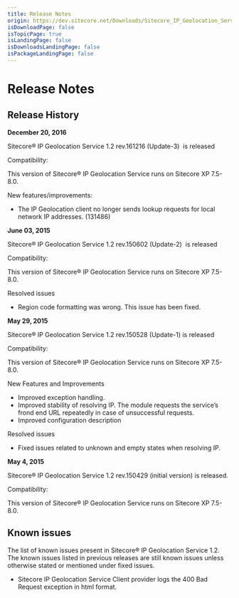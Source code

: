 ```yaml
---
title: Release Notes
origin: https://dev.sitecore.net/Downloads/Sitecore_IP_Geolocation_Service_Client/12/Sitecore_IP_Geolocation_Service_Client_12_for_Sitecore_XP_80/Release_Notes
isDownloadPage: false
isTopicPage: true
isLandingPage: false
isDownloadsLandingPage: false
isPackageLandingPage: false
---
```


# Release Notes

## Release History

**December 20, 2016**

Sitecore® IP Geolocation Service 1.2 rev.161216 (Update-3)  is released

Compatibility:

This version of Sitecore® IP Geolocation Service runs on Sitecore XP 7.5-8.0.

New features/improvements:

-   The IP Geolocation client no longer sends lookup requests for local network IP addresses. (131486)

**June 03, 2015**

Sitecore® IP Geolocation Service 1.2 rev.150602 (Update-2)  is released

Compatibility:

This version of Sitecore® IP Geolocation Service runs on Sitecore XP 7.5-8.0.

Resolved issues

-   Region code formatting was wrong. This issue has been fixed.

**May 29, 2015**

Sitecore® IP Geolocation Service 1.2 rev.150528 (Update-1) is released

Compatibility:

This version of Sitecore® IP Geolocation Service runs on Sitecore XP 7.5-8.0.

New Features and Improvements

-   Improved exception handling. 
-   Improved stability of resolving IP. The module requests the service’s frond end URL repeatedly in case of unsuccessful requests. 
-   Improved configuration description

Resolved issues

-   Fixed issues related to unknown and empty states when resolving IP.

**May 4, 2015**

Sitecore® IP Geolocation Service 1.2 rev.150429 (initial version) is released.

Compatibility:

This version of Sitecore® IP Geolocation Service runs on Sitecore XP 7.5-8.0.

## Known issues

The list of known issues present in Sitecore® IP Geolocation Service 1.2. The known issues listed in previous releases are still known issues unless otherwise stated or mentioned under fixed issues.

-   Sitecore IP Geolocation Service Client provider logs the 400 Bad Request exception in html format.